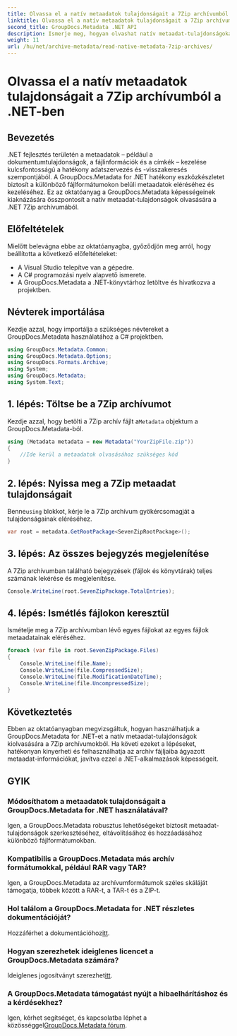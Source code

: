 ```yaml
---
title: Olvassa el a natív metaadatok tulajdonságait a 7Zip archívumból a .NET-ben
linktitle: Olvassa el a natív metaadatok tulajdonságait a 7Zip archívumból a .NET-ben
second_title: GroupDocs.Metadata .NET API
description: Ismerje meg, hogyan olvashat natív metaadat-tulajdonságokat a 7Zip archívumból a GroupDocs.Metadata for .NET használatával. Bővítse .NET-alkalmazásának adatkezelési képességeit.
weight: 11
url: /hu/net/archive-metadata/read-native-metadata-7zip-archives/
---
```


# Olvassa el a natív metaadatok tulajdonságait a 7Zip archívumból a .NET-ben

## Bevezetés
.NET fejlesztés területén a metaadatok – például a dokumentumtulajdonságok, a fájlinformációk és a címkék – kezelése kulcsfontosságú a hatékony adatszervezés és -visszakeresés szempontjából. A GroupDocs.Metadata for .NET hatékony eszközkészletet biztosít a különböző fájlformátumokon belüli metaadatok eléréséhez és kezeléséhez. Ez az oktatóanyag a GroupDocs.Metadata képességeinek kiaknázására összpontosít a natív metaadat-tulajdonságok olvasására a .NET 7Zip archívumából. 
## Előfeltételek
Mielőtt belevágna ebbe az oktatóanyagba, győződjön meg arról, hogy beállította a következő előfeltételeket:
- A Visual Studio telepítve van a gépedre.
- A C# programozási nyelv alapvető ismerete.
- A GroupDocs.Metadata a .NET-könyvtárhoz letöltve és hivatkozva a projektben.

## Névterek importálása
Kezdje azzal, hogy importálja a szükséges névtereket a GroupDocs.Metadata használatához a C# projektben.
```csharp
using GroupDocs.Metadata.Common;
using GroupDocs.Metadata.Options;
using GroupDocs.Formats.Archive;
using System;
using GroupDocs.Metadata;
using System.Text;
```
## 1. lépés: Töltse be a 7Zip archívumot
 Kezdje azzal, hogy betölti a 7Zip archív fájlt a`Metadata` objektum a GroupDocs.Metadata-ból.
```csharp
using (Metadata metadata = new Metadata("YourZipFile.zip"))
{
    //Ide kerül a metaadatok olvasásához szükséges kód
}
```
## 2. lépés: Nyissa meg a 7Zip metaadat tulajdonságait
 Benne`using` blokkot, kérje le a 7Zip archívum gyökércsomagját a tulajdonságainak eléréséhez.
```csharp
var root = metadata.GetRootPackage<SevenZipRootPackage>();
```
## 3. lépés: Az összes bejegyzés megjelenítése
A 7Zip archívumban található bejegyzések (fájlok és könyvtárak) teljes számának lekérése és megjelenítése.
```csharp
Console.WriteLine(root.SevenZipPackage.TotalEntries);
```
## 4. lépés: Ismétlés fájlokon keresztül
Ismételje meg a 7Zip archívumban lévő egyes fájlokat az egyes fájlok metaadatainak eléréséhez.
```csharp
foreach (var file in root.SevenZipPackage.Files)
{
    Console.WriteLine(file.Name);
    Console.WriteLine(file.CompressedSize);
    Console.WriteLine(file.ModificationDateTime);
    Console.WriteLine(file.UncompressedSize);
}
```

## Következtetés
Ebben az oktatóanyagban megvizsgáltuk, hogyan használhatjuk a GroupDocs.Metadata for .NET-et a natív metaadat-tulajdonságok kiolvasására a 7Zip archívumokból. Ha követi ezeket a lépéseket, hatékonyan kinyerheti és felhasználhatja az archív fájljaiba ágyazott metaadat-információkat, javítva ezzel a .NET-alkalmazások képességeit.

## GYIK
### Módosíthatom a metaadatok tulajdonságait a GroupDocs.Metadata for .NET használatával?
Igen, a GroupDocs.Metadata robusztus lehetőségeket biztosít metaadat-tulajdonságok szerkesztéséhez, eltávolításához és hozzáadásához különböző fájlformátumokban.
### Kompatibilis a GroupDocs.Metadata más archív formátumokkal, például RAR vagy TAR?
Igen, a GroupDocs.Metadata az archívumformátumok széles skáláját támogatja, többek között a RAR-t, a TAR-t és a ZIP-t.
### Hol találom a GroupDocs.Metadata for .NET részletes dokumentációját?
 Hozzáférhet a dokumentációhoz[itt](https://tutorials.groupdocs.com/metadata/net/).
### Hogyan szerezhetek ideiglenes licencet a GroupDocs.Metadata számára?
 Ideiglenes jogosítványt szerezhet[itt](https://purchase.groupdocs.com/temporary-license/).
### A GroupDocs.Metadata támogatást nyújt a hibaelhárításhoz és a kérdésekhez?
 Igen, kérhet segítséget, és kapcsolatba léphet a közösséggel[GroupDocs.Metadata fórum](https://forum.groupdocs.com/c/metadata/14).